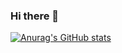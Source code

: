 ### Hi there 👋

[![Anurag's GitHub stats](https://github-readme-stats.vercel.app/api?username=Krafan&show_icons=true&theme=synthwave)](https://github.com/anuraghazra/github-readme-stats)

